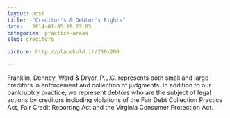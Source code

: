 ```yaml
---
layout: post
title:  "Creditor's & Debtor's Rights"
date:   2014-01-05 19:22:05
categories: practice-areas
slug: creditors

picture: http://placehold.it/250x200

---
```


Franklin, Denney, Ward & Dryer, P.L.C. represents both small and large creditors in enforcement and collection of judgments. In addition to our bankruptcy practice, we represent debtors who are the subject of legal actions by creditors including violations of the Fair Debt Collection Practice Act, Fair Credit Reporting Act and the Virginia Consumer Protection Act.